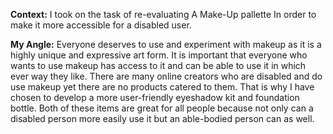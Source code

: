 **Context:**
I took on the task of re-evaluating A Make-Up pallette In order to make it more accessible for a disabled user. 

**My Angle:**
Everyone deserves to use and experiment with makeup as it is a highly unique and expressive art form. It is important that everyone who wants to use makeup has access to it and can be able to use it in which ever way they like. There are many online creators who are disabled and do use makeup yet there are no products catered to them. That is why I have chosen to develop a more user-friendly eyeshadow kit and foundation bottle. Both of these items are great for all people because not only can a disabled person more easily use it but an able-bodied person can as well.